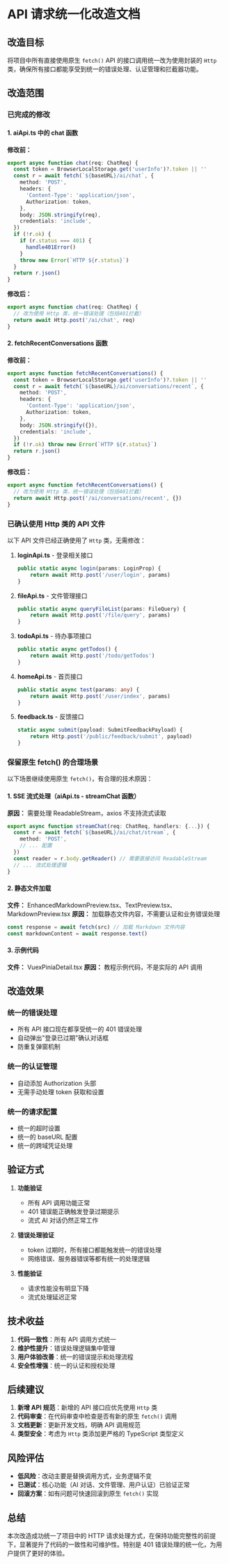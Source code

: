 # API 请求统一化改造文档

## 改造目标

将项目中所有直接使用原生 `fetch()` API 的接口调用统一改为使用封装的 `Http` 类，确保所有接口都能享受到统一的错误处理、认证管理和拦截器功能。

## 改造范围

### 已完成的修改

#### 1. aiApi.ts 中的 chat 函数
**修改前：**
```typescript
export async function chat(req: ChatReq) {
  const token = BrowserLocalStorage.get('userInfo')?.token || ''
  const r = await fetch(`${baseURL}/ai/chat`, {
    method: 'POST',
    headers: {
      'Content-Type': 'application/json',
      Authorization: token,
    },
    body: JSON.stringify(req),
    credentials: 'include',
  })
  if (!r.ok) {
    if (r.status === 401) {
      handle401Error()
    }
    throw new Error(`HTTP ${r.status}`)
  }
  return r.json()
}
```

**修改后：**
```typescript
export async function chat(req: ChatReq) {
  // 改为使用 Http 类，统一错误处理（包括401拦截）
  return await Http.post('/ai/chat', req)
}
```

#### 2. fetchRecentConversations 函数
**修改前：**
```typescript
export async function fetchRecentConversations() {
  const token = BrowserLocalStorage.get('userInfo')?.token || ''
  const r = await fetch(`${baseURL}/ai/conversations/recent`, {
    method: 'POST',
    headers: {
      'Content-Type': 'application/json',
      Authorization: token,
    },
    body: JSON.stringify({}),
    credentials: 'include',
  })
  if (!r.ok) throw new Error(`HTTP ${r.status}`)
  return r.json()
}
```

**修改后：**
```typescript
export async function fetchRecentConversations() {
  // 改为使用 Http 类，统一错误处理（包括401拦截）
  return await Http.post('/ai/conversations/recent', {})
}
```

### 已确认使用 Http 类的 API 文件

以下 API 文件已经正确使用了 `Http` 类，无需修改：

1. **loginApi.ts** - 登录相关接口
   ```typescript
   public static async login(params: LoginProp) {
       return await Http.post('/user/login', params)
   }
   ```

2. **fileApi.ts** - 文件管理接口
   ```typescript
   public static async queryFileList(params: FileQuery) {
       return await Http.post('/file/query', params)
   }
   ```

3. **todoApi.ts** - 待办事项接口
   ```typescript
   public static async getTodos() {
       return await Http.post('/todo/getTodos')
   }
   ```

4. **homeApi.ts** - 首页接口
   ```typescript
   public static async test(params: any) {
       return await Http.post('/user/index', params)
   }
   ```

5. **feedback.ts** - 反馈接口
   ```typescript
   static async submit(payload: SubmitFeedbackPayload) {
       return Http.post('/public/feedback/submit', payload)
   }
   ```

### 保留原生 fetch() 的合理场景

以下场景继续使用原生 `fetch()`，有合理的技术原因：

#### 1. SSE 流式处理（aiApi.ts - streamChat 函数）
**原因：** 需要处理 ReadableStream，axios 不支持流式读取
```typescript
export async function streamChat(req: ChatReq, handlers: {...}) {
  const r = await fetch(`${baseURL}/ai/chat/stream`, {
    method: 'POST',
    // ... 配置
  })
  const reader = r.body.getReader() // 需要直接访问 ReadableStream
  // ... 流式处理逻辑
}
```

#### 2. 静态文件加载
**文件：** EnhancedMarkdownPreview.tsx、TextPreview.tsx、MarkdownPreview.tsx
**原因：** 加载静态文件内容，不需要认证和业务错误处理
```typescript
const response = await fetch(src) // 加载 Markdown 文件内容
const markdownContent = await response.text()
```

#### 3. 示例代码
**文件：** VuexPiniaDetail.tsx
**原因：** 教程示例代码，不是实际的 API 调用

## 改造效果

### 统一的错误处理
- 所有 API 接口现在都享受统一的 401 错误处理
- 自动弹出"登录已过期"确认对话框
- 防重复弹窗机制

### 统一的认证管理
- 自动添加 Authorization 头部
- 无需手动处理 token 获取和设置

### 统一的请求配置
- 统一的超时设置
- 统一的 baseURL 配置
- 统一的跨域凭证处理

## 验证方式

1. **功能验证**
   - 所有 API 调用功能正常
   - 401 错误能正确触发登录过期提示
   - 流式 AI 对话仍然正常工作

2. **错误处理验证**
   - token 过期时，所有接口都能触发统一的错误处理
   - 网络错误、服务器错误等都有统一的处理逻辑

3. **性能验证**
   - 请求性能没有明显下降
   - 流式处理延迟正常

## 技术收益

1. **代码一致性**：所有 API 调用方式统一
2. **维护性提升**：错误处理逻辑集中管理
3. **用户体验改善**：统一的错误提示和处理流程
4. **安全性增强**：统一的认证和授权处理

## 后续建议

1. **新增 API 规范**：新增的 API 接口应优先使用 `Http` 类
2. **代码审查**：在代码审查中检查是否有新的原生 `fetch()` 调用
3. **文档更新**：更新开发文档，明确 API 调用规范
4. **类型安全**：考虑为 `Http` 类添加更严格的 TypeScript 类型定义

## 风险评估

- **低风险**：改动主要是替换调用方式，业务逻辑不变
- **已测试**：核心功能（AI 对话、文件管理、用户认证）已验证正常
- **回滚方案**：如有问题可快速回滚到原生 `fetch()` 实现

## 总结

本次改造成功统一了项目中的 HTTP 请求处理方式，在保持功能完整性的前提下，显著提升了代码的一致性和可维护性。特别是 401 错误处理的统一化，为用户提供了更好的体验。
